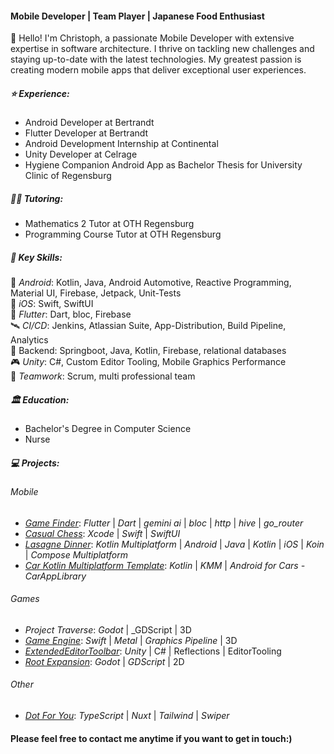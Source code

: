 #### Mobile Developer | Team Player | Japanese Food Enthusiast

👋 Hello! I'm Christoph, a passionate Mobile Developer with extensive expertise in software architecture. I thrive on tackling new challenges and staying up-to-date with the latest technologies. My greatest passion is creating modern mobile apps that deliver exceptional user experiences.

##### ⭐️ Experience:
- Android Developer at Bertrandt 
- Flutter Developer at Bertrandt 
- Android Development Internship at Continental 
- Unity Developer at Celrage 
- Hygiene Companion Android App as Bachelor Thesis for University Clinic of Regensburg 

##### 👨‍🏫 Tutoring:
- Mathematics 2 Tutor at OTH Regensburg 
- Programming Course Tutor at OTH Regensburg 

##### 🔑 Key Skills:
 🤖 _Android_: Kotlin, Java, Android Automotive, Reactive Programming, Material UI, Firebase, Jetpack, Unit-Tests<br>
 🍎 _iOS_: Swift, SwiftUI<br>
 🐥 _Flutter_: Dart, bloc, Firebase<br>
 🛰️ _CI/CD_: Jenkins, Atlassian Suite, App-Distribution, Build Pipeline, Analytics<br>
 🔐 Backend: Springboot, Java, Kotlin, Firebase,  relational databases<br>
 🎮 _Unity_: C#, Custom Editor Tooling, Mobile Graphics Performance<br>
 💬 _Teamwork_: Scrum, multi professional team<br>

##### 🏛️ Education:
- Bachelor's Degree in Computer Science 
- Nurse 

##### 💻 Projects:

###### Mobile
- [_Game Finder_](https://github.com/chris-prenissl/game_finder): _Flutter_ | _Dart_ | _gemini ai_ | _bloc_ | _http_ | _hive_ | _go_router_ 
- [_Casual Chess_](https://github.com/chris-prenissl/casual_chess): _Xcode_ | _Swift_ | _SwiftUI_ 
- [_Lasagne Dinner_](https://github.com/chris-prenissl/LasagneDinner): _Kotlin Multiplatform_ | _Android_ | _Java_ | _Kotlin_ | _iOS_ | _Koin_ | _Compose Multiplatform_ 
- [_Car Kotlin Multiplatform Template_](https://github.com/chris-prenissl/carkmm): _Kotlin_ | _KMM_ | _Android for Cars - CarAppLibrary_ 

###### Games
- _Project Traverse_: _Godot_ | _GDScript | 3D
- [_Game Engine_](https://github.com/chris-prenissl/Game-Engine-Tutorial): _Swift_ | _Metal_ | _Graphics Pipeline_ | 3D
- [_ExtendedEditorToolbar_](https://github.com/chris-prenissl/ExtendedEditorToolbar): _Unity_ | C# | Reflections | EditorTooling
- [_Root Expansion_](https://github.com/chris-prenissl/root-expansion): _Godot_ | _GDScript_ | 2D

###### Other
- [_Dot For You_](https://github.com/chris-prenissl/dot-for-you): _TypeScript_ | _Nuxt_ | _Tailwind_ | _Swiper_


####  Please feel free to contact me anytime if you want to get in touch:)
